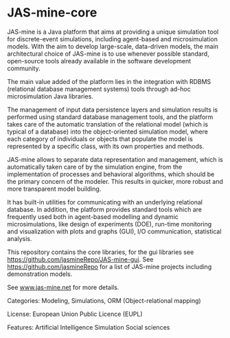 # JAS-mine-core
JAS-mine is a Java platform that aims at providing a unique simulation tool for discrete-event simulations, including agent-based and microsimulation models. 
With the aim to develop large-scale, data-driven models, the main architectural choice of JAS-mine is to use whenever possible standard, open-source tools already available in the software development community.

The main value added of the platform lies in the integration with RDBMS (relational database management systems) tools through ad-hoc microsimulation Java libraries.

The management of input data persistence layers and simulation results is performed using standard database management tools, and the platform takes care of the automatic translation of the relational model (which is typical of a database) into the object-oriented simulation model, where each category of individuals or objects that populate the model is represented by a specific class, with its own properties and methods.

JAS-mine allows to separate data representation and management, which is automatically taken care of by the simulation engine, from the implementation of processes and behavioral algorithms, which should be the primary concern of the modeler. This results in quicker, more robust and more transparent model building.

It has built-in utilities for communicating with an underlying relational database. In addition, the platform provides standard tools which are frequently used both in agent-based modelling and dynamic microsimulations, like design of experiments (DOE), run-time monitoring and visualization with plots and graphs (GUI), I/O communication, statistical analysis.

This repository contains the core libraries, for the gui libraries see https://github.com/jasmineRepo/JAS-mine-gui.  See https://github.com/jasmineRepo for a list of JAS-mine projects including demonstration models.

See www.jas-mine.net for more details.

Categories: Modeling, Simulations, ORM (Object-relational mapping)

License: European Union Public Licence (EUPL)

Features: Artificial Intelligence Simulation Social sciences
